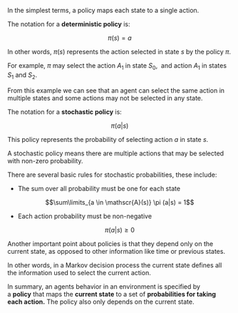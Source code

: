In the simplest terms, a policy maps each state to a single action.

The notation for a **deterministic policy** is:

$$\pi (s) = a$$

In other words, $\pi (s)$ represents the action selected in state $s$ by the policy $\pi$.

For example, $\pi$ may select the action $A_1$ in state $S_0$,  and action $A_1$ in states $S_1$ and $S_2$.

From this example we can see that an agent can select the same action in multiple states and some actions may not be selected in any state.

The notation for a **stochastic policy** is:

$$\pi (a|s)$$

This policy represents the probability of selecting action $a$ in state $s$.

A stochastic policy means there are multiple actions that may be selected with non-zero probability.

There are several basic rules for stochastic probabilities, these include:

-   The sum over all probability must be one for each state

$$\sum\limits_{a \in \mathscr{A}(s)} \pi (a|s) = 1$$

-   Each action probability must be non-negative

$$\pi (a|s) \geq 0$$

Another important point about policies is that they depend only on the current state, as opposed to other information like time or previous states.

In other words, in a Markov decision process the current state defines all the information used to select the current action.

In summary, an agents behavior in an environment is specified by a **policy** that maps the **current state** to a set of **probabilities for taking each action.** The policy also only depends on the current state.